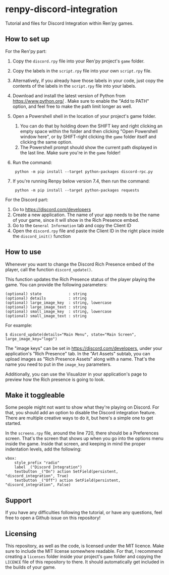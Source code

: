 # renpy-discord-integration
Tutorial and files for Discord Integration within Ren'py games.


## How to set up

For the Ren'py part:

1. Copy the `discord.rpy` file into your Ren'py project's `game` folder.
2. Copy the labels in the `script.rpy` file into your own `script.rpy` file.
3. Alternatively, if you already have those labels in your code, just copy the contents of the labels in the `script.rpy` file into your labels.
4. Download and install the latest version of Python from https://www.python.org/ . Make sure to enable the "Add to PATH" option, and feel free to make the path limit longer as well.
5. Open a Powershell shell in the location of your project's game folder.
   1. You can do that by holding down the SHIFT key and right clicking an empty space within the folder and then clicking "Open Powershell window here", or by SHIFT-right clicking the `game` folder itself and clicking the same option.
   2. The Powershell prompt should show the current path displayed in the last line. Make sure you're in the `game` folder!
6. Run the command:

        python -m pip install --target python-packages discord-rpc.py
7. If you're running Renpy below version 7.4, then run the command:

        python -m pip install --target python-packages requests


For the Discord part:

1. Go to https://discord.com/developers
2. Create a new application. The name of your app needs to be the name of your game, since it will show in the Rich Presence embed.
3. Go to the `General Information` tab and copy the Client ID
4. Open the `discord.rpy` file and paste the Client ID in the right place inside the `discord_init()` function


## How to use

Whenever you want to change the Discord Rich Presence embed of the player, call the function `discord_update()`.

This function updates the Rich Presence status of the player playing the game. You can
provide the following parameters:

    (optional) state            : string
    (optional) details          : string
    (optional) large_image_key  : string, lowercase
    (optional) large_image_text : string
    (optional) small_image_key  : string, lowercase
    (optional) small_image_text : string

For example:

    $ discord_update(details="Main Menu", state="Main Screen", large_image_key="logo")

The "image keys" can be set in https://discord.com/developers, under your application's
"Rich Presence" tab. In the "Art Assets" subtab, you can upload images as "Rich Presence
Assets" along with a name. That's the name you need to put in the `image_key` parameters.

Additionally, you can use the Visualizer in your application's page to preview how the Rich presence is going to look.


## Make it toggleable

Some people might not want to show what they're playing on Discord. For that, you should add an option to disable the
Discord integration feature. There are multiple creative ways to do it, but here's a simple one to get started.

In the `screens.rpy` file, around the line 720, there should be a Preferences screen. That's the screen that shows up
when you go into the options menu inside the game. Inside that screen, and keeping in mind the proper indentation levels,
add the following:

    vbox:
        style_prefix "radio"
        label _("Discord Integration")
        textbutton _("On") action SetField(persistent, "discord_integration", True)
        textbutton _("Off") action SetField(persistent, "discord_integration", False)


## Support

If you have any difficulties following the tutorial, or have any questions, feel free to open a Github issue on this repository!


## Licensing

This repository, as well as the code, is licensed under the MIT licence. Make sure to include the MIT license somewhere
readable. For that, I recommend creating a `licenses` folder inside your project's `game` folder and copying the `LICENCE`
file of this repository to there. It should automatically get included in the builds of your game.

